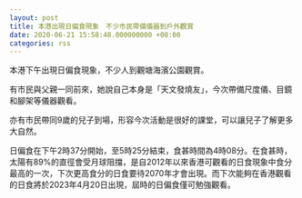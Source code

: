 ```yaml
---
layout: post
title: 本港出現日偏食現象　不少市民帶備儀器到戶外觀賞
date: 2020-06-21 15:58:48.000000000 +08:00
categories: rss
---
```


本港下午出現日偏食現象，不少人到觀塘海濱公園觀賞。

有市民與父親一同前來，她說自己本身是「天文發燒友」，今次帶備尺度儀、目鏡和腳架等儀器觀看。

亦有市民帶同9歲的兒子到場，形容今次活動是很好的課堂，可以讓兒子了解更多大自然。

日偏食在下午2時37分開始，至5時25分結束，食甚時間為4時08分。在食甚時，太陽有89%的直徑會受月球阻擋，是自2012年以來香港可觀看的日食現象中食分最高的一次，下次更高食分的日食要待2070年才會出現。而下次能夠在香港觀看的日食將於2023年4月20日出現，屆時的日偏食僅可勉強觀看。
